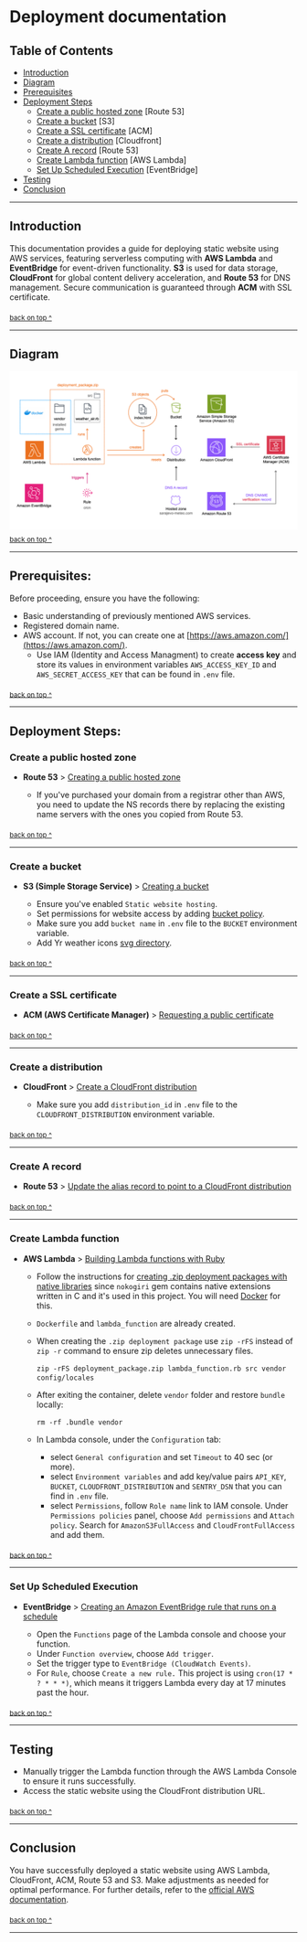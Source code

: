# Deployment documentation

## Table of Contents

- [Introduction](#introduction)
- [Diagram](#diagram)
- [Prerequisites](#prerequisites)
- [Deployment Steps](#deployment-steps)
    - [Create a public hosted zone](#create-a-public-hosted-zone) [Route 53]
    - [Create a bucket](#create-a-bucket) [S3]
    - [Create a SSL certificate](#create-a-ssl-certificate) [ACM]
    - [Create a distribution](#create-a-distribution) [Cloudfront]
    - [Create A record](#create-a-record) [Route 53]
    - [Create Lambda function](#create-lambda-function) [AWS Lambda]
    - [Set Up Scheduled Execution](#set-up-scheduled-execution) [EventBridge]
- [Testing](#testing)
- [Conclusion](#conclusion)

---


## Introduction
This documentation provides a guide for deploying static website using AWS services, featuring serverless computing with **AWS Lambda** and **EventBridge** for event-driven functionality. **S3** is used for data storage, **CloudFront** for global content delivery acceleration, and **Route 53** for DNS management. Secure communication is guaranteed through **ACM** with SSL certificate.

<sub>[back on top ^](#table-of-contents)</sub>

---

## Diagram
![image info](./images/deployment.png)
<sub>[back on top ^](#table-of-contents)</sub>

---

## Prerequisites:
Before proceeding, ensure you have the following:

- Basic understanding of previously mentioned AWS services.
- Registered domain name.
- AWS account. If not, you can create one at [https://aws.amazon.com/](https://aws.amazon.com/).
    - Use IAM (Identity and Access Managment) to create **access key** and store its values in environment variables `AWS_ACCESS_KEY_ID` and `AWS_SECRET_ACCESS_KEY` that can be found in `.env` file.

<sub>[back on top ^](#table-of-contents)</sub>

---

## Deployment Steps:

### Create a public hosted zone
- **Route 53** > [Creating a public hosted zone](https://docs.aws.amazon.com/Route53/latest/DeveloperGuide/CreatingHostedZone.html)

    - If you've purchased your domain from a registrar other than AWS, you need to update the NS records there by replacing the existing name servers with the ones you copied from Route 53.

<sub>[back on top ^](#table-of-contents)</sub>

---

### Create a bucket
- **S3 (Simple Storage Service)** > [Creating a bucket](https://docs.aws.amazon.com/AmazonS3/latest/userguide/create-bucket-overview.html)
  
    - Ensure you've enabled `Static website hosting`.
    - Set permissions for website access by adding [bucket policy](https://docs.aws.amazon.com/AmazonS3/latest/userguide/WebsiteAccessPermissionsReqd.html#bucket-policy-static-site). 
    - Make sure you add `bucket name` in `.env` file to the `BUCKET` environment variable.
    - Add Yr weather icons [svg directory](https://github.com/metno/weathericons/tree/main/weather/svg).

<sub>[back on top ^](#table-of-contents)</sub>

---

### Create a SSL certificate
- **ACM (AWS Certificate Manager)** > [Requesting a public certificate](https://docs.aws.amazon.com/acm/latest/userguide/gs-acm-request-public.html)

<sub>[back on top ^](#table-of-contents)</sub>

---

### Create a distribution
- **CloudFront** > [Create a CloudFront distribution](https://docs.aws.amazon.com/AmazonS3/latest/userguide/website-hosting-cloudfront-walkthrough.html#create-distribution)

    - Make sure you add `distribution_id` in `.env` file to the `CLOUDFRONT_DISTRIBUTION` environment variable.

<sub>[back on top ^](#table-of-contents)</sub>

---

### Create A record
- **Route 53** > [Update the alias record to point to a CloudFront distribution](https://docs.aws.amazon.com/AmazonS3/latest/userguide/website-hosting-cloudfront-walkthrough.html#update-record-sets) 

<sub>[back on top ^](#table-of-contents)</sub>

---

### Create Lambda function
- **AWS Lambda** > [Building Lambda functions with Ruby](https://docs.aws.amazon.com/lambda/latest/dg/lambda-ruby.html)

    - Follow the instructions for [creating .zip deployment packages with native libraries](https://docs.aws.amazon.com/lambda/latest/dg/ruby-package.html#ruby-package-native) since `nokogiri` gem contains native extensions written in C and it's used in this project. You will need [Docker](https://www.docker.com/) for this.
    - `Dockerfile` and `lambda_function` are already created.
    - When creating the `.zip deployment package` use `zip -rFS` instead of `zip -r` command to ensure zip deletes unnecessary files.

        ```
        zip -rFS deployment_package.zip lambda_function.rb src vendor config/locales
        ```

    - After exiting the container, delete `vendor` folder and restore `bundle` locally:
        ```
        rm -rf .bundle vendor
        ```
    -  In Lambda console, under the `Configuration` tab:
        - select `General configuration` and set `Timeout` to 40 sec (or more).
        - select `Environment variables` and add key/value pairs `API_KEY`, `BUCKET`, `CLOUDFRONT_DISTRIBUTION` and `SENTRY_DSN` that you can find in `.env` file.
        - select `Permissions`, follow `Role name` link to IAM console. Under `Permissions policies` panel, choose `Add permissions` and `Attach policy`. Search for `AmazonS3FullAccess` and `CloudFrontFullAccess` and add them.

<sub>[back on top ^](#table-of-contents)</sub>

---  

### Set Up Scheduled Execution 
- **EventBridge** > [Creating an Amazon EventBridge rule that runs on a schedule](https://docs.aws.amazon.com/eventbridge/latest/userguide/eb-create-rule-schedule.html)

    - Open the `Functions` page of the Lambda console and choose your function.
    - Under `Function overview`, choose `Add trigger`.
    - Set the trigger type to `EventBridge (CloudWatch Events)`.
    - For `Rule`, choose `Create a new rule.` This project is using `cron(17 * ? * * *)`, which means it triggers Lambda every day at 17 minutes past the hour. 

<sub>[back on top ^](#table-of-contents)</sub>

---

## Testing
- Manually trigger the Lambda function through the AWS Lambda Console to ensure it runs successfully.
- Access the static website using the CloudFront distribution URL.

<sub>[back on top ^](#table-of-contents)</sub>

---

## Conclusion
You have successfully deployed a static website using AWS Lambda, CloudFront, ACM, Route 53 and S3. Make adjustments as needed for optimal performance.  For further details, refer to the [official AWS documentation](https://docs.aws.amazon.com/).

<sub>[back on top ^](#table-of-contents)</sub>

---